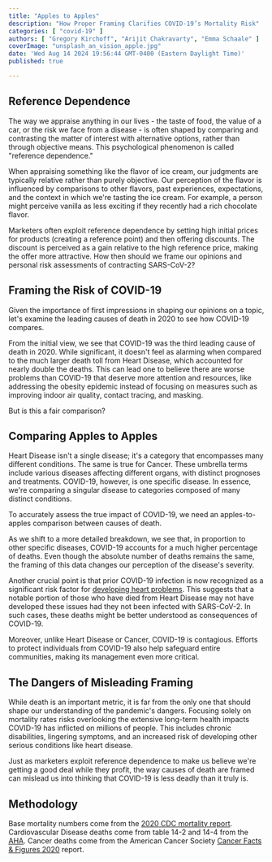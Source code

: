 ```yaml
---
title: "Apples to Apples"
description: "How Proper Framing Clarifies COVID-19’s Mortality Risk"
categories: [ "covid-19" ]
authors: [ "Gregory Kirchoff", "Arijit Chakravarty", "Emma Schaale" ]
coverImage: "unsplash_an_vision_apple.jpg"
date: 'Wed Aug 14 2024 19:56:44 GMT-0400 (Eastern Daylight Time)'
published: true

---
```

<script> // usables
	import RecipeCard from '$lib/components/usables/RecipeCard/RecipeCard.svelte';
import CauseOfDeathChart from '$lib/components/internal/projects/CauseOfDeath/CauseOfDeathChart.svelte';
</script>

## Reference Dependence

The way we appraise anything in our lives - the taste of food, the value of a car, or the risk we face from a disease - is often shaped by comparing and contrasting the matter of interest with alternative options, rather than through objective means. This psychological phenomenon is called "reference dependence."

When appraising something like the flavor of ice cream, our judgments are typically relative rather than purely objective. Our perception of the flavor is influenced by comparisons to other flavors, past experiences, expectations, and the context in which we're tasting the ice cream. For example, a person might perceive vanilla as less exciting if they recently had a rich chocolate flavor.

Marketers often exploit reference dependence by setting high initial prices for products (creating a reference point) and then offering discounts. The discount is perceived as a gain relative to the high reference price, making the offer more attractive. How then should we frame our opinions and personal risk assessments of contracting SARS-CoV-2?

## Framing the Risk of COVID-19

Given the importance of first impressions in shaping our opinions on a topic, let's examine the leading causes of death in 2020 to see how COVID-19 compares.

<CauseOfDeathChart />

From the initial view, we see that COVID-19 was the third leading cause of death in 2020. While significant, it doesn't feel as alarming when compared to the much larger death toll from Heart Disease, which accounted for nearly double the deaths. This can lead one to believe there are worse problems than COVID-19 that deserve more attention and resources, like addressing the obesity epidemic instead of focusing on measures such as improving indoor air quality, contact tracing, and masking.

But is this a fair comparison?

## Comparing Apples to Apples

Heart Disease isn't a single disease; it's a category that encompasses many different conditions. The same is true for Cancer. These umbrella terms include various diseases affecting different organs, with distinct prognoses and treatments. COVID-19, however, is one specific disease. In essence, we're comparing a singular disease to categories composed of many distinct conditions.

To accurately assess the true impact of COVID-19, we need an apples-to-apples comparison between causes of death.

As we shift to a more detailed breakdown, we see that, in proportion to other specific diseases, COVID-19 accounts for a much higher percentage of deaths. Even though the absolute number of deaths remains the same, the framing of this data changes our perception of the disease's severity.

Another crucial point is that prior COVID-19 infection is now recognized as a significant risk factor for [developing heart problems](https://my.clevelandclinic.org/health/articles/heart-problems-after-covid). This suggests that a notable portion of those who have died from Heart Disease may not have developed these issues had they not been infected with SARS-CoV-2. In such cases, these deaths might be better understood as consequences of COVID-19.

Moreover, unlike Heart Disease or Cancer, COVID-19 is contagious. Efforts to protect individuals from COVID-19 also help safeguard entire communities, making its management even more critical.

## The Dangers of Misleading Framing

While death is an important metric, it is far from the only one that should shape our understanding of the pandemic's dangers. Focusing solely on mortality rates risks overlooking the extensive long-term health impacts COVID-19 has inflicted on millions of people. This includes chronic disabilities, lingering symptoms, and an increased risk of developing other serious conditions like heart disease.

Just as marketers exploit reference dependence to make us believe we're getting a good deal while they profit, the way causes of death are framed can mislead us into thinking that COVID-19 is less deadly than it truly is.

## Methodology

Base mortality numbers come from the [2020 CDC mortality report](https://www.cdc.gov/nchs/data/databriefs/db427-tables.pdf#4). Cardiovascular Disease deaths come from table 14-2 and 14-4 from the [AHA](https://www.ahajournals.org/doi/epub/10.1161/CIR.0000000000001123). Cancer deaths come from the American Cancer Society [Cancer Facts & Figures 2020](https://www.cancer.org/content/dam/cancer-org/research/cancer-facts-and-statistics/annual-cancer-facts-and-figures/2020/cancer-facts-and-figures-2020.pdf) report.